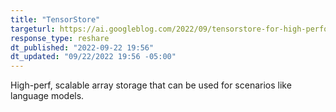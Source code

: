 ```yaml
---
title: "TensorStore"
targeturl: https://ai.googleblog.com/2022/09/tensorstore-for-high-performance.html 
response_type: reshare
dt_published: "2022-09-22 19:56"
dt_updated: "09/22/2022 19:56 -05:00"
---
```


High-perf, scalable array storage that can be used for scenarios like language models. 
